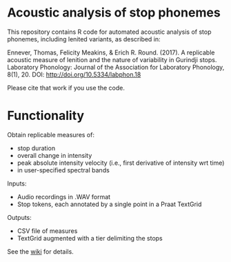 # Acoustic analysis of stop phonemes

This repository contains R code for automated acoustic analysis of stop phonemes, including lenited variants, as described in:

Ennever, Thomas, Felicity Meakins, & Erich R. Round. (2017). A replicable acoustic measure of lenition and the nature of variability in Gurindji stops. Laboratory Phonology: Journal of the Association for Laboratory Phonology, 8(1), 20. DOI: http://doi.org/10.5334/labphon.18

Please cite that work if you use the code.

# Functionality

Obtain replicable measures of:
- stop duration
- overall change in intensity
- peak absolute intensity velocity (i.e., first derivative of intensity wrt time)
- in user-specified spectral bands

Inputs:
- Audio recordings in .WAV format
- Stop tokens, each annotated by a single point in a Praat TextGrid

Outputs:
- CSV file of measures
- TextGrid augmented with a tier delimiting the stops

See the [wiki](https://github.com/erichround/stop_lenition/wiki) for details.
